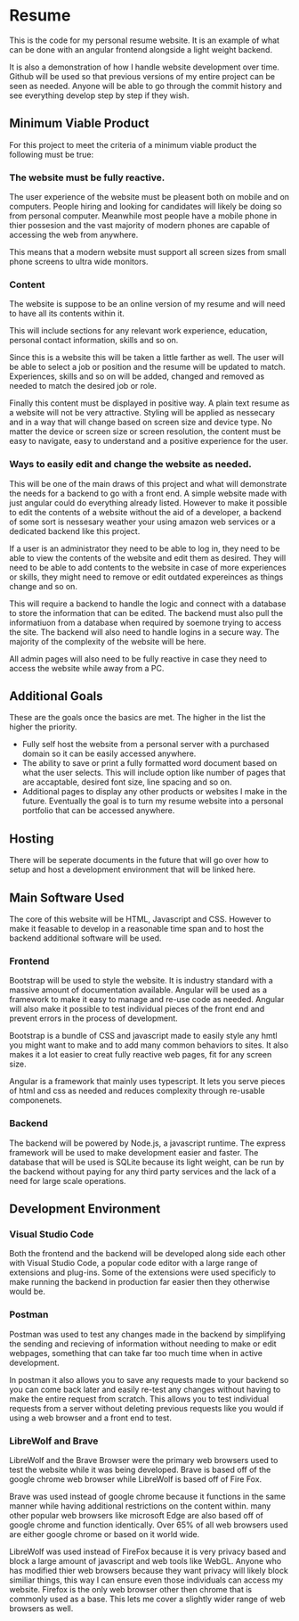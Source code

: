 # Resume
This is the code for my personal resume website. It is an example of what can be done with an angular frontend alongside a light weight backend. 

It is also a demonstration of how I handle website development over time.  Github will be used so that previous versions of my entire project can be seen as needed. Anyone will be able to go through the commit history and see everything develop step by step if they wish.

## Minimum Viable Product
For this project to meet the criteria of a minimum viable product the following must be true:
### The website must be fully reactive. 
The user experience of the website must be pleasent both on mobile and on computers. People hiring and looking for candidates will likely be doing so from personal computer. Meanwhile most people have a mobile phone in thier possesion and the vast majority of modern phones are capable of accessing the web from anywhere. 

This means that a modern website must support all screen sizes from small phone screens to ultra wide monitors.

### Content
The website is suppose to be an online version of my resume and will need to have all its contents within it.

This will include sections for any relevant work experience, education, personal contact information, skills and so on. 

Since this is a website this will be taken a little farther as well. The user will be able to select a job or position and the resume will be updated to match. Experiences, skills and so on will be added, changed and removed as needed to match the desired job or role. 

Finally this content must be displayed in positive way. A plain text resume as a website will not be very attractive. Styling will be applied as nessecary and in a way that will change based on screen size and device type. No matter the device or screen size or screen resolution, the content must be easy to navigate, easy to understand and a positive experience for the user.

### Ways to easily edit and change the website as needed. 
This will be one of the main draws of this project and what will demonstrate the needs for a backend to go with a front end. A simple website made with just angular could do everything already listed. However to make it possible to edit the contents of a website without the aid of a developer, a backend of some sort is nessesary weather your using amazon web services or a dedicated backend like this project.

If a user is an administrator they need to be able to log in, they need to be able to view the contents of the website and edit them as desired. They will need to be able to add contents to the website in case of more experiences or skills, they might need to remove or edit outdated expereinces as things change and so on.

This will require a backend to handle the logic and connect with a database to store the information that can be edited. The backend must also pull the informatiuon from a database when required by soemone trying to access the site. The backend will also need to handle logins in a secure way. The majority of the complexity of the website will be here. 

All admin pages will also need to be fully reactive in case they need to access the website while away from a PC. 

## Additional Goals
These are the goals once the basics are met. The higher in the list the higher the priority.

- Fully self host the website from a personal server with a purchased domain so it can be easily accessed anywhere. 
- The ability to save or print a fully formatted word document based on what the user selects. This will include option like number of pages that are accaptable, desired font size, line spacing and so on.
- Additional pages to display any other products or websites I make in the future. Eventually the goal is to turn my resume website into a personal portfolio that can be accessed anywhere.

## Hosting
There will be seperate documents in the future that will go over how to setup and host a development environment that will be linked here. 

## Main Software Used
The core of this website will be HTML, Javascript and CSS. However to make it feasable to develop in a reasonable time span and to host the backend additional software will be used.
### Frontend
Bootstrap will be used to style the website. It is industry standard with a massive amount of documentation available. Angular will be used as a framework to make it easy to manage and re-use code as needed. Angular will also make it possible to test individual pieces of the front end and prevent errors in the process of development.

Bootstrap is a bundle of CSS and javascript made to easily style any hmtl you might want to make and to add many common behaviors to sites. It also makes it a lot easier to creat fully reactive web pages, fit for any screen size.

Angular is a framework that mainly uses typescript. It lets you serve pieces of html and css as needed and reduces complexity through re-usable componenets.
### Backend
The backend will be powered by Node.js, a javascript runtime.  The express framework will be used to make development easier and faster. The database that will be used is SQLite because its light weight, can be run by the backend without paying for any third party services and the lack of a need for large scale operations. 

## Development Environment
### Visual Studio Code
Both the frontend and the backend will be developed along side each other with Visual Studio Code, a popular code editor with a large range of extensions and plug-ins. Some of the extensions were used specificly to make running the backend in production far easier then they otherwise would be.

### Postman
Postman was used to test any changes made in the backend by simplifying the sending and recieving of information without needing to make or edit webpages, something that can take far too much time when in active development.

In postman it also allows you to save any requests made to your backend so you can come back later and easily re-test any changes without having to make the entire request from scratch. This allows you to test individual requests from a server without deleting previous requests like you would if using a web browser and a front end to test.

### LibreWolf and Brave
LibreWolf and the Brave Browser were the primary web browsers used to test the website while it was being developed. Brave is based off of the google chrome web browser while LibreWolf is based off of Fire Fox. 

Brave was used instead of google chrome because it functions in the same manner while having additional restrictions on the content within. many other popular web browsers like microsoft Edge are also based off of google chrome and function identically. Over 65% of all web browsers used are either google chrome or based on it world wide.

LibreWolf was used instead of FireFox because it is very privacy based and block a large amount of javascript and web tools like WebGL. Anyone who has modified thier web browsers because they want privacy will likely block similiar things, this way I can ensure even those individuals can access my website. Firefox is the only web browser other then chrome that is commonly used as a base. This lets me cover a slightly wider range of web browsers as well.
    